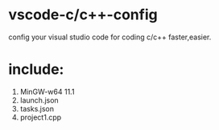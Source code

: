 # vscode-c/c++-config
config your visual studio code for coding c/c++ faster,easier.
# include:
1. MinGW-w64 11.1
2. launch.json
3. tasks.json
4. project1.cpp
